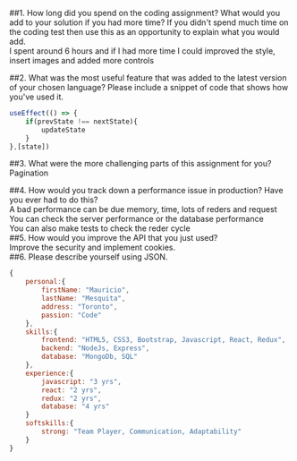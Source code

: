 ##1.	How long did you spend on the coding assignment? What would you add to your solution if you had more time? If you didn't spend much time on the coding test then use this as an opportunity to explain what you would add.
<br />
I spent around 6 hours and if I had more time I could improved the style, insert images and added more controls<br />

##2.	What was the most useful feature that was added to the latest version of your chosen language? Please include a snippet of code that shows how you've used it.
<br />
```javascript
useEffect(() => {
    if(prevState !== nextState){
        updateState
    }
},[state])
```

##3.	What were the more challenging parts of this assignment for you?
<br />
Pagination


##4.	How would you track down a performance issue in production? Have you ever had to do this?
<br />
A bad performance can be due memory, time, lots of reders and request
<br />
You can check the server performance or the database performance
<br />
You can also make tests to check the reder cycle
<br />
##5.	How would you improve the API that you just used?
<br />
Improve the security and implement cookies.
<br />
##6.	Please describe yourself using JSON.
```javascript
{
    personal:{
        firstName: "Mauricio",
        lastName: "Mesquita",
        address: "Toronto",
        passion: "Code"
    },
    skills:{
        frontend: "HTML5, CSS3, Bootstrap, Javascript, React, Redux",
        backend: "NodeJs, Express",
        database: "MongoDb, SQL"
    },
    experience:{
        javascript: "3 yrs",
        react: "2 yrs",
        redux: "2 yrs",
        database: "4 yrs"
    }
    softskills:{
        strong: "Team Player, Communication, Adaptability"
    }
}
```

